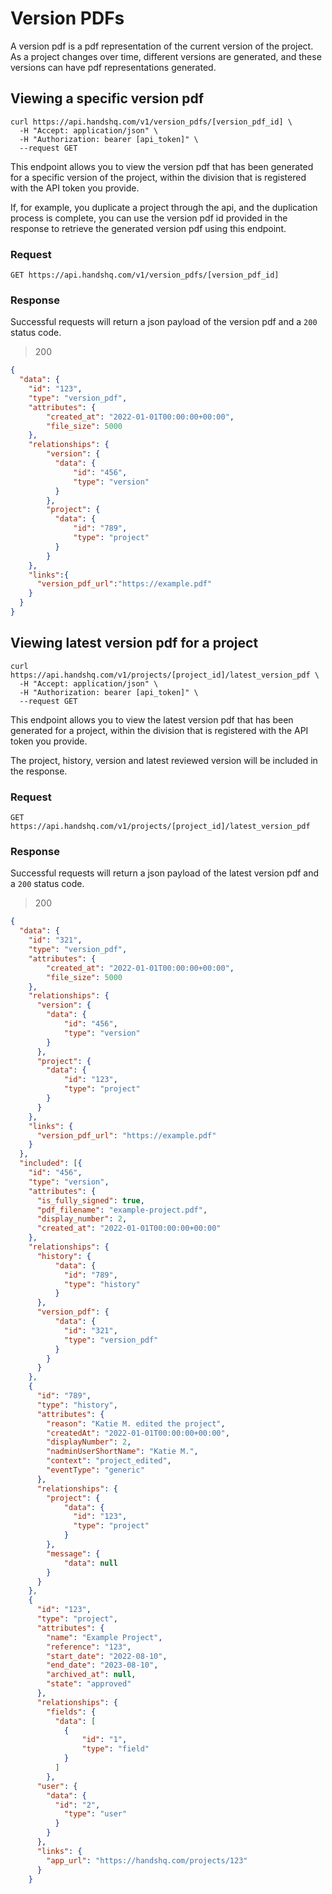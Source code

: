 # Version PDFs

A version pdf is a pdf representation of the current version of the project. As a project changes over time, different versions are generated, and these versions can have pdf representations generated.

## Viewing a specific version pdf

```shell
curl https://api.handshq.com/v1/version_pdfs/[version_pdf_id] \
  -H "Accept: application/json" \
  -H "Authorization: bearer [api_token]" \
  --request GET
```

This endpoint allows you to view the version pdf that has been generated for a specific version of the project, within the division that is registered with the API token you provide.

If, for example, you duplicate a project through the api, and the duplication process is complete, you can use the version pdf id provided in the response to retrieve the generated version pdf using this endpoint.

### Request

`GET https://api.handshq.com/v1/version_pdfs/[version_pdf_id]`

### Response

Successful requests will return a json payload of the version pdf and a `200` status code.

> 200

```json
{
  "data": {
    "id": "123",
    "type": "version_pdf",
    "attributes": {
        "created_at": "2022-01-01T00:00:00+00:00",
        "file_size": 5000
    },
    "relationships": {
        "version": {
          "data": {
              "id": "456",
              "type": "version"
          }
        },
        "project": {
          "data": {
              "id": "789",
              "type": "project"
          }
        }
    },
    "links":{
      "version_pdf_url":"https://example.pdf"
    }
  }
}
```

## Viewing latest version pdf for a project

```shell
curl https://api.handshq.com/v1/projects/[project_id]/latest_version_pdf \
  -H "Accept: application/json" \
  -H "Authorization: bearer [api_token]" \
  --request GET
```

This endpoint allows you to view the latest version pdf that has been generated for a project, within the division that is registered with the API token you provide.

The project, history, version and latest reviewed version will be included in the response.

### Request

`GET https://api.handshq.com/v1/projects/[project_id]/latest_version_pdf`

### Response

Successful requests will return a json payload of the latest version pdf and a `200` status code.

> 200

```json
{
  "data": {
    "id": "321",
    "type": "version_pdf",
    "attributes": {
        "created_at": "2022-01-01T00:00:00+00:00",
        "file_size": 5000
    },
    "relationships": {
      "version": {
        "data": {
            "id": "456",
            "type": "version"
        }
      },
      "project": {
        "data": {
            "id": "123",
            "type": "project"
        }
      }
    },
    "links": {
      "version_pdf_url": "https://example.pdf"
    }
  },
  "included": [{
    "id": "456",
    "type": "version",
    "attributes": {
      "is_fully_signed": true,
      "pdf_filename": "example-project.pdf",
      "display_number": 2,
      "created_at": "2022-01-01T00:00:00+00:00"
    },
    "relationships": {
      "history": {
          "data": {
            "id": "789",
            "type": "history"
          }
      },
      "version_pdf": {
          "data": {
            "id": "321",
            "type": "version_pdf"
          }
        }
      }
    },
    {
      "id": "789",
      "type": "history",
      "attributes": {
        "reason": "Katie M. edited the project",
        "createdAt": "2022-01-01T00:00:00+00:00",
        "displayNumber": 2,
        "nadminUserShortName": "Katie M.",
        "context": "project_edited",
        "eventType": "generic"
      },
      "relationships": {
        "project": {
            "data": {
              "id": "123",
              "type": "project"
            }
        },
        "message": {
            "data": null
        }
      }
    },
    {
      "id": "123",
      "type": "project",
      "attributes": {
        "name": "Example Project",
        "reference": "123",
        "start_date": "2022-08-10",
        "end_date": "2023-08-10",
        "archived_at": null,
        "state": "approved"
      },
      "relationships": {
        "fields": {
          "data": [
            {
                "id": "1",
                "type": "field"
            }
          ]
        },
      "user": {
        "data": {
          "id": "2",
            "type": "user"
          }
        }
      },
      "links": {
        "app_url": "https://handshq.com/projects/123"
      }
    }
```